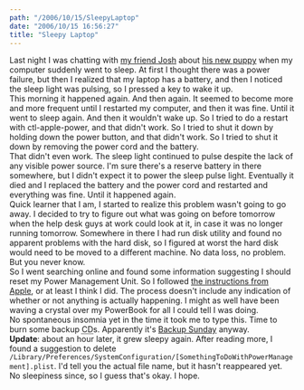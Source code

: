 ```yaml
---
path: "/2006/10/15/SleepyLaptop" 
date: "2006/10/15 16:56:27" 
title: "Sleepy Laptop" 
---
```

Last night I was chatting with <a href="http://www.josh-miller.com/">my friend Josh</a> about <a href="http://www.josh-miller.com/flint/PICT0003.jpg">his new puppy</a> when my computer suddenly went to sleep. At first I thought there was a power failure, but then I realized that my laptop has a battery, and then I noticed the sleep light was pulsing, so I pressed a key to wake it up.<br>This morning it happened again. And then again. It seemed to become more and more frequent until I restarted my computer, and then it was fine. Until it went to sleep again. And then it wouldn't wake up. So I tried to do a restart with ctl-apple-power, and that didn't work. So I tried to shut it down by holding down the power button, and that didn't work. So I tried to shut it down by removing the power cord and the battery.<br>That didn't even work. The sleep light continued to pulse despite the lack of any visible power source. I'm sure there's a reserve battery in there somewhere, but I didn't expect it to power the sleep pulse light. Eventually it died and I replaced the battery and the power cord and restarted and everything was fine. Until it happened again.<br>Quick learner that I am, I started to realize this problem wasn't going to go away. I decided to try to figure out what was going on before tomorrow when the help desk guys at work could look at it, in case it was no longer running tomorrow. Somewhere in there I had run disk utility and found no apparent problems with the hard disk, so I figured at worst the hard disk would need to be moved to a different machine. No data loss, no problem. But you never know.<br>So I went searching online and found some information suggesting I should reset my Power Management Unit. So I followed <a href="http://docs.info.apple.com/article.html?artnum=14449">the instructions from Apple</a>, or at least I think I did. The process doesn't include any indication of whether or not anything is actually happening. I might as well have been waving a crystal over my PowerBook for all I could tell I was doing.<br>No spontaneous insomnia yet in the time it took me to type this. Time to burn some backup <abbr title="Compact Disc">CD</abbr>s. Apparently it's <a href="http://alwinism.org/Archives/2006/September2006/BadtimesonBackupSunday.html">Backup Sunday</a> anyway.<br><strong>Update</strong>: about an hour later, it grew sleepy again. After reading more, I found a suggestion to delete <code>/Library/Preferences/SystemConfiguration/[SomethingToDoWithPowerManagement].plist</code>. I'd tell you the actual file name, but it hasn't reappeared yet. No sleepiness since, so I guess that's okay. I hope.